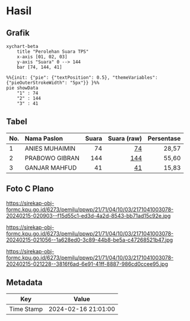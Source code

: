 # Hasil

## Grafik

```mermaid
xychart-beta
    title "Perolehan Suara TPS"
    x-axis [01, 02, 03]
    y-axis "Suara" 0 --> 144
    bar [74, 144, 41]
```

```mermaid
%%{init: {"pie": {"textPosition": 0.5}, "themeVariables": {"pieOuterStrokeWidth": "5px"}} }%%
pie showData
    "1" : 74
    "2" : 144
    "3" : 41
```

## Tabel

| No. | Nama Paslon    | Suara | Suara (raw) | Persentase |
|:--- |:-------------- | -----:| -----------:| ----------:|
| 1   | ANIES MUHAIMIN | 74    | [74][p-1]   | 28,57      |
| 2   | PRABOWO GIBRAN | 144   | [144][p-2]  | 55,60      |
| 3   | GANJAR MAHFUD  | 41    | [41][p-3]   | 15,83      |


[p-1]: https://github.com/gigit-pemilu/pemilu-2024-21-kepulauan-riau/blob/main/pilpres/hitung-suara/sub/21-kepulauan-riau/sub/71-kota-batam/sub/04-nongsa/sub/1003-kabil/sub/078-tps/sub/paslon-1.txt
[p-2]: https://github.com/gigit-pemilu/pemilu-2024-21-kepulauan-riau/blob/main/pilpres/hitung-suara/sub/21-kepulauan-riau/sub/71-kota-batam/sub/04-nongsa/sub/1003-kabil/sub/078-tps/sub/paslon-2.txt
[p-3]: https://github.com/gigit-pemilu/pemilu-2024-21-kepulauan-riau/blob/main/pilpres/hitung-suara/sub/21-kepulauan-riau/sub/71-kota-batam/sub/04-nongsa/sub/1003-kabil/sub/078-tps/sub/paslon-3.txt

## Foto C Plano

https://sirekap-obj-formc.kpu.go.id/6273/pemilu/ppwp/21/71/04/10/03/2171041003078-20240215-020903--f15d55c1-ed3d-4a2d-8543-bb71ad15c92e.jpg

https://sirekap-obj-formc.kpu.go.id/6273/pemilu/ppwp/21/71/04/10/03/2171041003078-20240215-021056--1a628ed0-3c89-44b8-be5a-c47268521b47.jpg

https://sirekap-obj-formc.kpu.go.id/6273/pemilu/ppwp/21/71/04/10/03/2171041003078-20240215-021228--3816f6ad-6e91-41ff-8887-986cd0ccee95.jpg


## Metadata

| Key        | Value               |
| ---------- | ------------------- |
| Time Stamp | 2024-02-16 21:01:00 |



